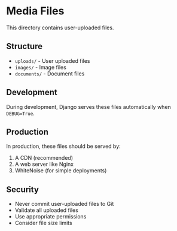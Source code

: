 # Media Files

This directory contains user-uploaded files.

## Structure

- `uploads/` - User uploaded files
- `images/` - Image files
- `documents/` - Document files

## Development

During development, Django serves these files automatically when `DEBUG=True`.

## Production

In production, these files should be served by:

1. A CDN (recommended)
2. A web server like Nginx
3. WhiteNoise (for simple deployments)

## Security

- Never commit user-uploaded files to Git
- Validate all uploaded files
- Use appropriate permissions
- Consider file size limits
